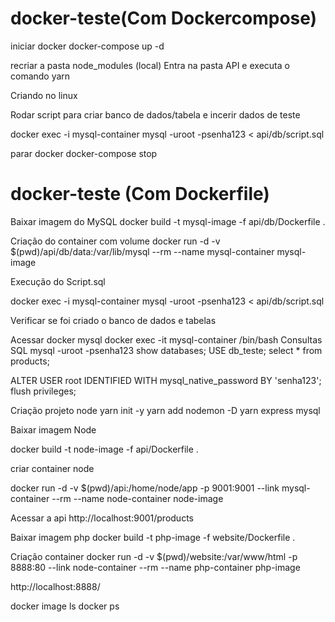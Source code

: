 # docker-teste(Com Dockercompose)




iniciar docker
docker-compose up -d

recriar a pasta node_modules (local)
Entra na pasta API e executa o comando yarn

Criando no linux



Rodar script para criar banco de dados/tabela e incerir dados de teste

docker exec -i mysql-container mysql -uroot -psenha123 < api/db/script.sql


parar docker
docker-compose stop 









# docker-teste (Com Dockerfile)

Baixar imagem do MySQL
docker build -t mysql-image -f api/db/Dockerfile .

Criação do container com volume
docker run -d -v $(pwd)/api/db/data:/var/lib/mysql --rm --name mysql-container mysql-image

Execução do Script.sql

docker exec -i mysql-container mysql -uroot -psenha123 < api/db/script.sql

Verificar se foi criado o banco de dados e tabelas

Acessar docker mysql
docker exec -it mysql-container /bin/bash
Consultas SQL
mysql -uroot -psenha123
show databases;
USE db_teste;
select * from products;

ALTER USER root IDENTIFIED WITH mysql_native_password BY 'senha123';
flush privileges;

Criação projeto node
yarn init -y
yarn add nodemon -D
yarn express mysql


Baixar imagem Node

docker build -t node-image -f api/Dockerfile .

criar container node

docker run -d -v $(pwd)/api:/home/node/app -p 9001:9001 --link mysql-container --rm --name node-container node-image

Acessar a api
http://localhost:9001/products


Baixar imagem php
docker build -t php-image -f website/Dockerfile .

Criação container
docker run -d -v $(pwd)/website:/var/www/html -p 8888:80 --link node-container --rm --name php-container php-image


http://localhost:8888/

docker image ls 
docker ps